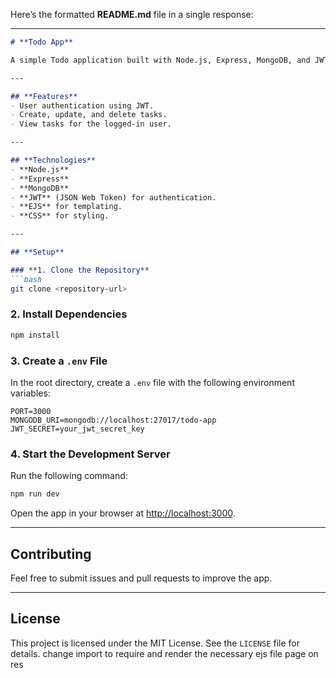Here’s the formatted **README.md** file in a single response:

---

```markdown
# **Todo App**

A simple Todo application built with Node.js, Express, MongoDB, and JWT for authentication.

---

## **Features**
- User authentication using JWT.  
- Create, update, and delete tasks.  
- View tasks for the logged-in user.

---

## **Technologies**
- **Node.js**  
- **Express**  
- **MongoDB**  
- **JWT** (JSON Web Token) for authentication.  
- **EJS** for templating.  
- **CSS** for styling.  

---

## **Setup**

### **1. Clone the Repository**
```bash
git clone <repository-url>
```

### **2. Install Dependencies**
```bash
npm install
```

### **3. Create a `.env` File**
In the root directory, create a `.env` file with the following environment variables:

```env
PORT=3000
MONGODB_URI=mongodb://localhost:27017/todo-app
JWT_SECRET=your_jwt_secret_key
```

### **4. Start the Development Server**
Run the following command:
```bash
npm run dev
```

Open the app in your browser at [http://localhost:3000](http://localhost:3000).

---

## **Contributing**
Feel free to submit issues and pull requests to improve the app.

---

## **License**
This project is licensed under the MIT License. See the `LICENSE` file for details.
change import to require and render the necessary ejs file page on res